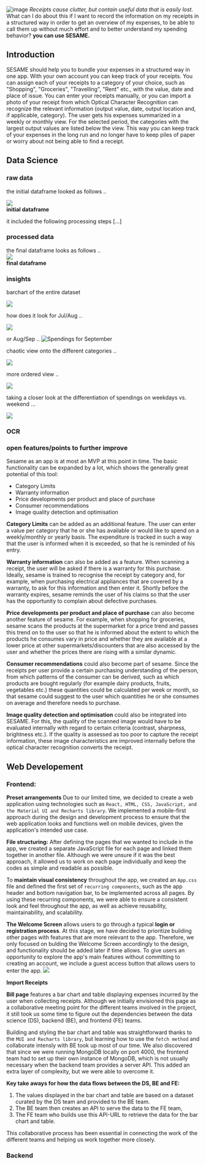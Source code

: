 ![image](https://user-images.githubusercontent.com/117686913/230675893-733dd9b0-d61f-49ec-a39d-aa6fb611fb28.png)
*Receipts cause clutter, but contain useful data that is easily lost.*  
What can I do about this if I want to record the information on my receipts in a structured way in order to get an overview of my expenses, to be able to call them up without much effort and to better understand my spending behavior?
**you can use SESAME.**

## Introduction
SESAME should help you to bundle your expenses in a structured way in one app. With your own account you can keep track of your receipts. You can assign each of your receipts to a category of your choice, such as "Shopping", "Groceries", "Travelling", "Rent" etc., with the value, date and place of issue. You can enter your receipts manually, or you can import a photo of your receipt from which Optical Character Recognition can recognize the relevant information (output value, date, output location and, if applicable, category). The user gets his expenses summarized in a weekly or monthly view. For the selected period, the categories with the largest output values are listed below the view. This way you can keep track of your expenses in the long run and no longer have to keep piles of paper or worry about not being able to find a receipt.

## Data Science

### raw data

the initial dataframe looked as follows ..

![](https://github.com/TechLabs-Berlin/wt23-sesame/blob/DS_Storytelling_FeatureDevelopment/images/DS/initial_dataframe.png)  
**initial dataframe**

it included the following processing steps [...]

### processed data
the final dataframe looks as follows ..  
![](https://github.com/TechLabs-Berlin/wt23-sesame/blob/DS_Storytelling_FeatureDevelopment/images/DS/processed_dataframe.png)  
**final dataframe**

### insights

barchart of the entire dataset 

![](https://github.com/TechLabs-Berlin/wt23-sesame/blob/DS_Storytelling_FeatureDevelopment/images/DS/StackedBarchart.png)  


how does it look for Jul/Aug ..

![](https://github.com/TechLabs-Berlin/wt23-sesame/blob/DS_Storytelling_FeatureDevelopment/images/DS/PieChart_JulAug.png)  


or Aug/Sep ..
![Spendings for September](https://github.com/TechLabs-Berlin/wt23-sesame/blob/DS_Storytelling_FeatureDevelopment/images/DS/PieChart_AugSep.png)  



chaotic view onto the different categories ..

![](https://github.com/TechLabs-Berlin/wt23-sesame/blob/DS_Storytelling_FeatureDevelopment/images/DS/Lineplot_Chaotic.png)  

more ordered view ..

![](https://github.com/TechLabs-Berlin/wt23-sesame/blob/DS_Storytelling_FeatureDevelopment/images/DS/Lineplot_Ordered.png)  



taking a closer look at the differentiation of spendings on weekdays vs. weekend ...

![](https://github.com/TechLabs-Berlin/wt23-sesame/blob/DS_Storytelling_FeatureDevelopment/images/DS/FacetGrid_WeekdaysWeekend.png)  


### OCR




### open features/points to further improve
Sesame as an app is at most an MVP at this point in time. The basic functionality can be expanded by a lot, which shows the generally great potential of this tool:

- Category Limits
- Warranty information
- Price developments per product and place of purchase
- Consumer recommendations
- Image quality detection and optimisation

**Category Limits** can be added as an additional feature. The user can enter a value per category that he or she has available or would like to spend on a weekly/monthly or yearly basis. 
The expenditure is tracked in such a way that the user is informed when it is exceeded, so that he is reminded of his entry.

**Warranty information** can also be added as a feature. When scanning a receipt, the user will be asked if there is a warranty for this purchase. Ideally, sesame is trained to recognise the receipt by category and, for example, when purchasing electrical appliances that are covered by a warranty, to ask for this information and then enter it. Shortly before the warranty expires, sesame reminds the user of his claims so that the user has the opportunity to complain about defective purchases.

**Price developments per product and place of purchase** can also become another feature of sesame. For example, when shopping for groceries, sesame scans the products at the supermarket for a price trend and passes this trend on to the user so that he is informed about the extent to which the products he consumes vary in price and whether they are available at a lower price at other supermarkets/discounters that are also accessed by the user and whether the prices there are rising with a similar dynamic.

**Consumer recommendations** could also become part of sesame. Since the receipts per user provide a certain purchasing understanding of the person, from which patterns of the consumer can be derived, such as which products are bought regularly (for example dairy products, fruits, vegetables etc.) these quantities could be calculated per week or month, so that sesame could suggest to the user which quantities he or she consumes on average and therefore needs to purchase.

**Image quality detection and optimisation** could also be integrated into SESAME. For this, the quality of the scanned image would have to be evaluated internally with regard to certain criteria (contrast, sharpness, brightness etc.). If the quality is assessed as too poor to capture the receipt information, these image characteristics are improved internally before the optical character recognition converts the receipt.

## Web Developement

### Frontend: 

**Preset arrangements** Due to our limited time, we decided to create a web application using technologies such as `React, HTML, CSS, JavaScript, and the Material UI and Recharts library`. We implemented a mobile-first approach during the design and development process to ensure that the web application looks and functions well on mobile devices, given the application's intended use case.

**File structuring:** After defining the pages that we wanted to include in the app, we created a separate JavaScript file for each page and linked them together in another file. Although we were unsure if it was the best approach, it allowed us to work on each page individually and keep the codes as simple and readable as possible.

To **maintain visual consistency** throughout the app, we created an `App.css` file and defined the first set of `recurring components`, such as the app header and bottom navigation bar, to be implemented across all pages. By using these recurring components, we were able to ensure a consistent look and feel throughout the app, as well as achieve reusability, maintainability, and scalability.

**The Welcome Screen** allows users to go through a typical **login or registration process**. At this stage, we have decided to prioritize building other pages with features that are more relevant to the app. Therefore, we only focused on bulding the Welcome Screen accordingly to the design, and functionality should be added later if time allows. To give users an opportunity to explore the app's main features without committing to creating an account, we include a guest access button that allows users to enter the app.
![](app-screens/Appscren_1.png) 


**Import Receipts** 



**Bill page** features a bar chart and table displaying expenses incurred by the user when collecting receipts. Although we initially envisioned this page as a collaborative meeting point for the different teams involved in the project, it still took us some time to figure out the dependencies between the data science (DS), backend (BE), and frontend (FE) teams. 

Building and styling the bar chart and table was straightforward thanks to the `MUI and Recharts library`, but learning how to use the `fetch method` and collaborate intensly with BE took up most of our time. We also discovered that since we were running MongoDB locally on port 4000, the frontend team had to set up their own instance of MongoDB, which is not usually necessary when the backend team provides a server API. This added an extra layer of complexity, but we were able to overcome it.


**Key take aways for how the data flows between the DS, BE and FE:**
1. The values displayed in the bar chart and table are based on a dataset curated by the DS team and provided to the BE team. 
2. The BE team then creates an API to serve the data to the FE team, 
3. The FE team who builds use this API-URL to retrieve the data for the bar chart and table. 

This collaborative process has been essential in connecting the work of the different teams and helping us work together more closely.










### Backend
